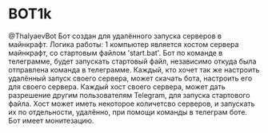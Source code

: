 # BOT1k
@ThalyaevBot
Бот создан для удалённого запуска серверов в майнкрафт.
Логика работы:
  1 компьютер является хостом сервера майнкрафт, со стартовым файлом 'start.bat'.
  Бот по команде в телеграмме, будет запускать стартовый файл, независимо откуда была отправлена команда в телеграмме. 
  Каждый, кто хочет так же настроить удалённый запуск своего сервера, может скачать бота, настроить его для своего сервера.
  Каждый хост своего сервера, может дать разрешение другим пользователям Telegram, для запуска стартового файла.
  Хост может иметь некоторое количетсво серверов, и запускать их по отдельности, удалённо, при помощи команды в телеграм боте.
  Бот имеет монитезацию.
